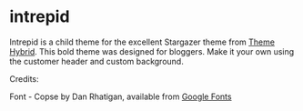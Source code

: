 intrepid
========

Intrepid is a child theme for the excellent Stargazer theme from <a href="http://themehybrid.com/">Theme Hybrid</a>. This bold theme was designed for bloggers. Make it your own using the customer header and custom background. 

Credits: 

Font - Copse by Dan Rhatigan, available from <a href="https://www.google.com/fonts">Google Fonts</a>
